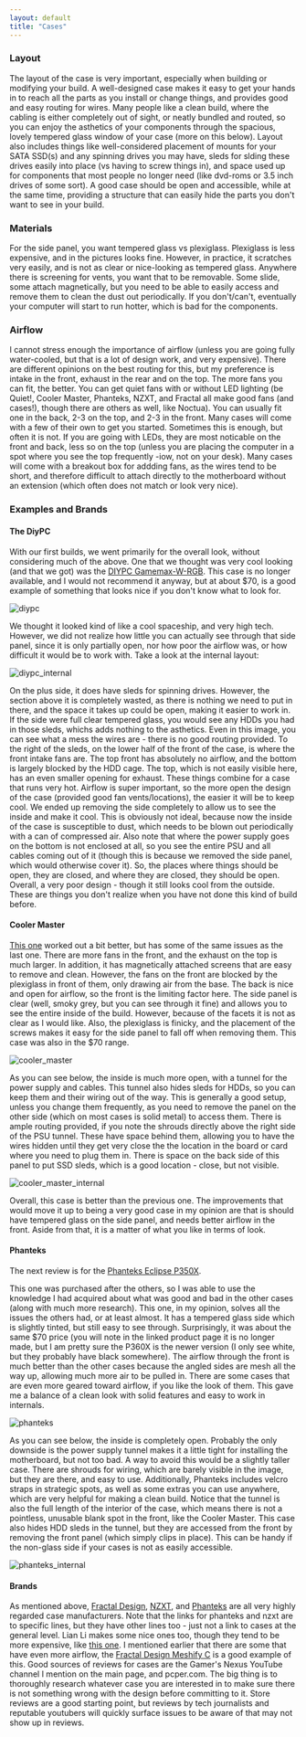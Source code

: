 ```yaml
---
layout: default
title: "Cases"
---
```


### Layout ###

The layout of the case is very important, especially when building or modifying
your build.  A well-designed case makes it easy to get your hands in to reach
all the parts as you install or change things, and provides good and easy
routing for wires.  Many people like a clean build, where the cabling is either
completely out of sight, or neatly bundled and routed, so you can enjoy the
asthetics of your components through the spacious, lovely tempered glass window
of your case (more on this below). Layout also includes things like
well-considered placement of mounts for your SATA SSD(s) and any spinning drives
you may have, sleds for slding these drives easily into place (vs having to
screw things in), and space used up for components that most people no longer
need (like dvd-roms or 3.5 inch drives of some sort).  A good case should be
open and accessible, while at the same time, providing a structure that can
easily hide the parts you don't want to see in your build.

### Materials ###

For the side panel, you want tempered glass vs plexiglass.  Plexiglass is less
expensive, and in the pictures looks fine.  However, in practice, it scratches
very easily, and is not as clear or nice-looking as tempered glass. Anywhere
there is screening for vents, you want that to be removable.  Some slide, some
attach magnetically, but you need to be able to easily access and remove them to
clean the dust out periodically.  If you don't/can't, eventually your computer
will start to run hotter, which is bad for the components.

### Airflow ###

I cannot stress enough the importance of airflow (unless you are going fully
water-cooled, but that is a lot of design work, and very expensive).  There are
different opinions on the best routing for this, but my preference is intake in
the front, exhaust in the rear and on the top.  The more fans you can fit, the
better.  You can get quiet fans with or without LED lighting (be Quiet!, Cooler
Master, Phanteks, NZXT, and Fractal all make good fans (and cases!), though 
there are others as well, like Noctua).  You can usually fit one in the back,
2-3 on the top, and 2-3 in the front.  Many cases will come with a few of their
own to get you started. Sometimes this is enough, but often it is not. If you
are going with LEDs, they are most noticable on the front and back, less so on
the top (unless you are placing the computer in a spot where you see the top
frequently -iow, not on your desk).  Many cases will come with a breakout box
for addding fans, as the wires tend to be short, and therefore difficult to
attach directly to the motherboard without an extension (which often does not
match or look very nice).

### Examples and Brands ###

#### The DiyPC ####

With our first builds, we went primarily for the overall look, without
considering much of the above.  One that we thought was very cool looking (and
that we got) was the [DIYPC
Gamemax-W-RGB](https://www.newegg.com/p/N82E16811353135).  This case is no
longer available, and I would not recommend it anyway, but at about $70, is a
good example of something that looks nice if you don't know what to look for.

![diypc](/assets/images/diypc.jpg)

We thought it looked kind of like a cool spaceship, and very high tech.
However, we did not realize how little you can actually see through that side
panel, since it is only partially open, nor how poor the airflow was, or how
difficult it would be to work with.  Take a look at the internal layout:

![diypc_internal](/assets/images/diypc_internal.jpg)

On the plus side, it does have sleds for spinning drives.  However, the section
above it is completely wasted, as there is nothing we need to put in there, and
the space it takes up could be open, making it easier to work in.  If the side
were full clear tempered glass, you would see any HDDs you had in those sleds,
whichs adds nothing to the asthetics.  Even in this image, you can see what a
mess the wires are - there is no good routing provided.  To the right of the
sleds, on the lower half of the front of the case, is where the front intake
fans are.  The top front has absolutely no airflow, and the bottom is largely
blocked by the HDD cage. The top, which is not easily visible here, has an
even smaller opening for exhaust.  These things combine for a case that runs
very hot. Airflow is super important, so the more open the design of the case
(provided good fan vents/locations), the easier it will be to keep cool. 
We ended up removing the side completely to allow us to see the inside and make
it cool. This is obviously not ideal, because now the inside of the case is
susceptible to dust, which needs to be blown out periodically with a can of
compressed air. Also note that where the power supply goes on the bottom is not
enclosed at all, so you see the entire PSU and all cables coming out of it
(though this is because we removed the side panel, which would otherwise cover
it).  So, the places where things should be open, they are closed, and where
they are closed, they should be open.  Overall, a very poor design - though it
still looks cool from the outside.  These are things you don't realize when you
have not done this kind of build before.

#### Cooler Master ####

[This
one](https://www.newegg.com/black-cooler-master-masterbox-td500-atx-mid-tower/p/N82E16811119343)
worked out a bit better, but has some of the same issues as the last one.  There
are more fans in the front, and the exhaust on the top is much larger. In
addition, it has magnetically attached screens that are easy to remove and
clean.  However, the fans on the front are blocked by the plexiglass in front of
them, only drawing air from the base.  The back is nice and open for airflow, so
the front is the limiting factor here. The side panel is clear (well, smoky
grey, but you can see through it fine) and allows you to see the entire inside
of the build.  However, because of the facets it is not as clear as I would
like.  Also, the plexiglass is finicky, and the placement of the screws makes it
easy for the side panel to fall off when removing them. This case was also in
the $70 range.

![cooler_master](/assets/images/cooler_master.jpg)


As you can see below, the inside is much more open, with a tunnel for the power
supply and cables. This tunnel also hides sleds for HDDs, so you can keep them
and their wiring out of the way.  This is generally a good setup, unless you
change them frequently, as you need to remove the panel on the other side
(which on most cases is solid metal) to access them.  There is ample routing
provided, if you note the shrouds directly above the right side of the PSU
tunnel.  These have space behind them, allowing you to have the wires hidden
until they get very close the the location in the board or card where you need
to plug them in. There is space on the back side of this panel to put SSD
sleds, which is a good location - close, but not visible.

![cooler_master_internal](/assets/images/cooler_master_internal.jpg)

Overall, this case is better than the previous one.  The improvements that would
move it up to being a very good case in my opinion are that is should have
tempered glass on the side panel, and needs better airflow in the front.  Aside
from that, it is a matter of what you like in terms of look.

#### Phanteks ####

The next review is for the [Phanteks Eclipse
P350X](https://www.amazon.com/Phanteks-Eclipse-PH-EC350PTG_DBK-Mid-Tower-Tempered/dp/B07D5T4SC1).

This one was purchased after the others, so I was able to use the knowledge I
had acquired about what was good and bad in the other cases (along with much
more research).  This one, in my opinion, solves all the issues the others had,
or at least almost. It has a tempered glass side which is slightly tinted, but
still easy to see through. Surprisingly, it was about the same $70 price (you
will note in the linked product page it is no longer made, but I am pretty sure
the P360X is the newer version (I only see white, but they probably have
black somewhere). The airflow through the front is much better than the other
cases because the angled sides are mesh all the way up, allowing much more air
to be pulled in.  There are some cases that are even more geared toward airflow,
if you like the look of them.  This gave me a balance of a clean look with solid
features and easy to work in internals.

![phanteks](/assets/images/phanteks.jpg)


As you can see below, the inside is completely open.  Probably the only downside
is the power supply tunnel makes it a little tight for installing the
motherboard, but not too bad.  A way to avoid this would be a slightly taller
case.  There are shrouds for wiring, which are barely visible in the image, but
they are there, and easy to use.  Additionally, Phanteks includes velcro straps
in strategic spots, as well as some extras you can use anywhere, which are very
helpful for making a clean build.  Notice that the tunnel is also the full
length of the interior of the case, which means there is not a pointless,
unusable blank spot in the front, like the Cooler Master. This case also hides
HDD sleds in the tunnel, but they are accessed from the front by removing the
front panel (which simply clips in place).  This can be handy if the non-glass
side if your cases is not as easily accessible.

![phanteks_internal](/assets/images/phanteks_internal.jpg)

#### Brands ####

As mentioned above, [Fractal
Design](https://www.fractal-design.com/products/cases/),
[NZXT](https://nzxt.com/collection/h510), and
[Phanteks](http://phanteks.com/Eclipse-Series.html) are all very highly
regarded case manufacturers. Note that the links for phanteks and nzxt are to
specific lines, but they have other lines too - just not a link to cases at the
general level. Lian Li makes some nice ones too, though they tend
to be more expensive, like [this
one](https://www.newegg.com/white-lian-li-pc-o11-dynamic-atx-mid-tower/p/N82E16811112582).
I mentioned earlier that there are some that have even more airflow, the
[Fractal Design Meshify 
C](https://www.amazon.com/Fractal-Design-FD-CA-MESH-C-WT-TGC-Computer-Case/dp/B074PGBGHW)
is a good example of this.  Good sources of reviews for cases are the Gamer's
Nexus YouTube channel I mention on the main page, and pcper.com.  The big thing
is to thoroughly research whatever case you are interested in to make sure there
is not something wrong with the design before committing to it.  Store reviews
are a good starting point, but reviews by tech journalists and reputable
youtubers will quickly surface issues to be aware of that may not show up in
reviews.
